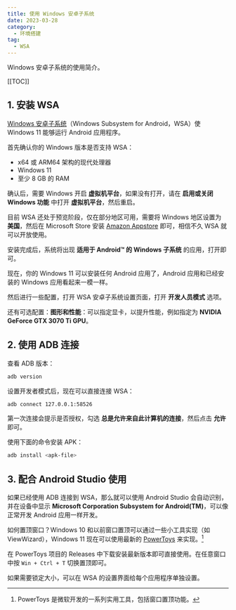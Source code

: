 ```yaml
---
title: 使用 Windows 安卓子系统
date: 2023-03-28
category:
  - 环境搭建
tag:
  - WSA
---
```


Windows 安卓子系统的使用简介。

<!-- more -->

[[TOC]]

## 1. 安装 WSA

[Windows 安卓子系统](https://learn.microsoft.com/zh-cn/windows/android/wsa/)（Windows Subsystem for Android，WSA）使 Windows 11 能够运行 Android 应用程序。

首先确认你的 Windows 版本是否支持 WSA：
- x64 或 ARM64 架构的现代处理器
- Windows 11
- 至少 8 GB 的 RAM

确认后，需要 Windows 开启 **虚拟机平台**，如果没有打开，请在 **启用或关闭 Windows 功能** 中打开 **虚拟机平台**，然后重启。

目前 WSA 还处于预览阶段，仅在部分地区可用，需要将 Windows 地区设置为 **美国**，然后在 Microsoft Store 安装 [Amazon Appstore](ms-windows-store://pdp/?productid=9NJHK44TTKSX) 即可，相信不久 WSA 就可以开放使用。

安装完成后，系统将出现 **适用于 Android™ 的 Windows 子系统** 的应用，打开即可。

现在，你的 Windows 11 可以安装任何 Android 应用了，Android 应用和已经安装的 Windows 应用看起来一模一样。

然后进行一些配置，打开 WSA 安卓子系统设置页面，打开 **开发人员模式** 选项。

还有可选配置：**图形和性能**：可以指定显卡，以提升性能，例如指定为 **NVIDIA GeForce GTX 3070 Ti GPU**。

## 2. 使用 ADB 连接

查看 ADB 版本：

```bash
adb version
```

设置开发者模式后，现在可以直接连接 WSA：

```bash
adb connect 127.0.0.1:58526
```

第一次连接会提示是否授权，勾选 **总是允许来自此计算机的连接**，然后点击 **允许** 即可。

使用下面的命令安装 APK：

```bash
adb install <apk-file>
```

## 3. 配合 Android Studio 使用

如果已经使用 ADB 连接到 WSA，那么就可以使用 Android Studio 会自动识别，并在设备中显示 **Microsoft Corporation Subsystem for Android(TM)**，可以像正常开发 Android 应用一样开发。

如何置顶窗口？Windows 10 和以前窗口置顶可以通过一些小工具实现（如 ViewWizard），Windows 11 现在可以使用最新的 [PowerToys](https://github.com/microsoft/PowerToys) 来实现。[^1]

[^1]: PowerToys 是微软开发的一系列实用工具，包括窗口置顶功能。

在 PowerToys 项目的 Releases 中下载安装最新版本即可直接使用。在任意窗口中按 `Win + Ctrl + T` 切换置顶即可。

如果需要锁定大小，可以在 WSA 的设置界面给每个应用程序单独设置。
